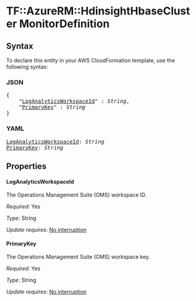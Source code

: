 # TF::AzureRM::HdinsightHbaseCluster MonitorDefinition

## Syntax

To declare this entity in your AWS CloudFormation template, use the following syntax:

### JSON

<pre>
{
    "<a href="#loganalyticsworkspaceid" title="LogAnalyticsWorkspaceId">LogAnalyticsWorkspaceId</a>" : <i>String</i>,
    "<a href="#primarykey" title="PrimaryKey">PrimaryKey</a>" : <i>String</i>
}
</pre>

### YAML

<pre>
<a href="#loganalyticsworkspaceid" title="LogAnalyticsWorkspaceId">LogAnalyticsWorkspaceId</a>: <i>String</i>
<a href="#primarykey" title="PrimaryKey">PrimaryKey</a>: <i>String</i>
</pre>

## Properties

#### LogAnalyticsWorkspaceId

The Operations Management Suite (OMS) workspace ID.

_Required_: Yes

_Type_: String

_Update requires_: [No interruption](https://docs.aws.amazon.com/AWSCloudFormation/latest/UserGuide/using-cfn-updating-stacks-update-behaviors.html#update-no-interrupt)

#### PrimaryKey

The Operations Management Suite (OMS) workspace key.

_Required_: Yes

_Type_: String

_Update requires_: [No interruption](https://docs.aws.amazon.com/AWSCloudFormation/latest/UserGuide/using-cfn-updating-stacks-update-behaviors.html#update-no-interrupt)

